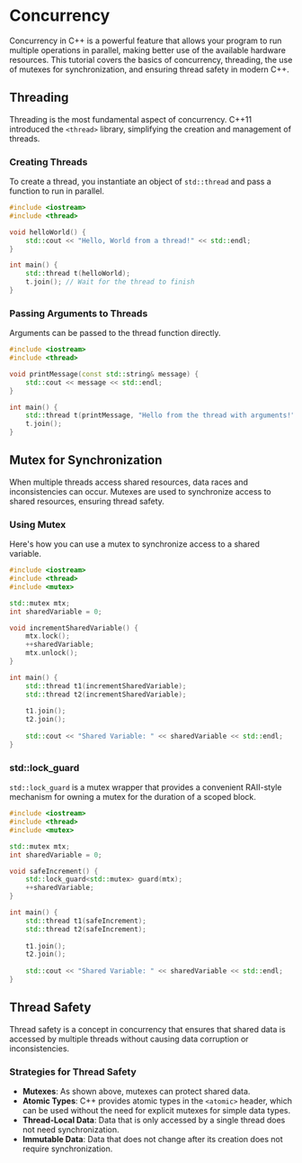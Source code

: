 # Concurrency

Concurrency in C++ is a powerful feature that allows your program to run multiple operations in parallel, making better use of the available hardware resources. This tutorial covers the basics of concurrency, threading, the use of mutexes for synchronization, and ensuring thread safety in modern C++.

## Threading

Threading is the most fundamental aspect of concurrency. C++11 introduced the `<thread>` library, simplifying the creation and management of threads.

### Creating Threads

To create a thread, you instantiate an object of `std::thread` and pass a function to run in parallel.

```cpp
#include <iostream>
#include <thread>

void helloWorld() {
    std::cout << "Hello, World from a thread!" << std::endl;
}

int main() {
    std::thread t(helloWorld);
    t.join(); // Wait for the thread to finish
}
```

### Passing Arguments to Threads

Arguments can be passed to the thread function directly.

```cpp
#include <iostream>
#include <thread>

void printMessage(const std::string& message) {
    std::cout << message << std::endl;
}

int main() {
    std::thread t(printMessage, "Hello from the thread with arguments!");
    t.join();
}
```

## Mutex for Synchronization

When multiple threads access shared resources, data races and inconsistencies can occur. Mutexes are used to synchronize access to shared resources, ensuring thread safety.

### Using Mutex

Here's how you can use a mutex to synchronize access to a shared variable.

```cpp
#include <iostream>
#include <thread>
#include <mutex>

std::mutex mtx;
int sharedVariable = 0;

void incrementSharedVariable() {
    mtx.lock();
    ++sharedVariable;
    mtx.unlock();
}

int main() {
    std::thread t1(incrementSharedVariable);
    std::thread t2(incrementSharedVariable);
    
    t1.join();
    t2.join();
    
    std::cout << "Shared Variable: " << sharedVariable << std::endl;
}
```

### std::lock_guard

`std::lock_guard` is a mutex wrapper that provides a convenient RAII-style mechanism for owning a mutex for the duration of a scoped block.

```cpp
#include <iostream>
#include <thread>
#include <mutex>

std::mutex mtx;
int sharedVariable = 0;

void safeIncrement() {
    std::lock_guard<std::mutex> guard(mtx);
    ++sharedVariable;
}

int main() {
    std::thread t1(safeIncrement);
    std::thread t2(safeIncrement);
    
    t1.join();
    t2.join();
    
    std::cout << "Shared Variable: " << sharedVariable << std::endl;
}
```

## Thread Safety

Thread safety is a concept in concurrency that ensures that shared data is accessed by multiple threads without causing data corruption or inconsistencies.

### Strategies for Thread Safety

- **Mutexes**: As shown above, mutexes can protect shared data.
- **Atomic Types**: C++ provides atomic types in the `<atomic>` header, which can be used without the need for explicit mutexes for simple data types.
- **Thread-Local Data**: Data that is only accessed by a single thread does not need synchronization.
- **Immutable Data**: Data that does not change after its creation does not require synchronization.
